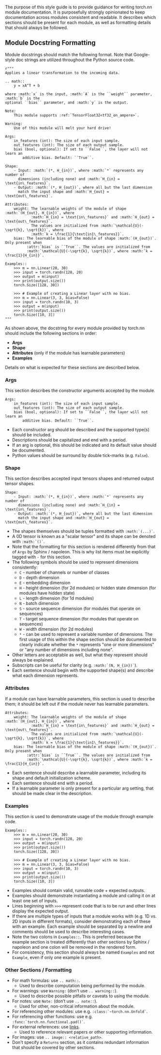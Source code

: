 The purpose of this style guide is to provide guidance for writing torch.nn module documentation. It is purposefully strongly opinionated to keep documentation across modules consistent and readable. It describes which sections should be present for each module, as well as formatting details that should always be followed.

## Module Docstring Formatting
Module docstrings should match the following format. Note that Google-style doc strings are utilized throughout the Python source code.

```
r"""
Applies a linear transformation to the incoming data.

.. math::
    y = xA^T + b

where :math:`x` is the input, :math:`A` is the ``weight`` parameter, :math:`b` is the
optional ``bias`` parameter, and :math:`y` is the output.

Note:
    This module supports :ref:`TensorFloat32<tf32_on_ampere>`.

Warning:
    Use of this module will melt your hard drive!

Args:
    in_features (int): The size of each input sample.
    out_features (int): The size of each output sample.
    bias (bool, optional): If set to ``False``, the layer will not learn an
        additive bias. Default: ``True``.

Shape:
    - Input: :math:`(*, H_{in})`, where :math:`*` represents any number of
      dimensions (including none) and :math:`H_{in} = \text{in\_features}`.
    - Output: :math:`(*, H_{out})`, where all but the last dimension
      match the input shape and :math:`H_{out} = \text{out\_features}`.

Attributes:
    weight: The learnable weights of the module of shape :math:`(H_{out}, H_{in})`, where 
            :math:`H_{in} = \text{in\_features}` and :math:`H_{out} = \text{out\_features}`.
            The values are initialized from :math:`\mathcal{U}(-\sqrt{k}, \sqrt{k})`, where
            :math:`k = \frac{1}{\text{in1\_features}}`.
    bias: The learnable bias of the module of shape :math:`(H_{out})`. Only present when
          :attr:`bias` is ``True``. The values are initialized from
          :math:`\mathcal{U}(-\sqrt{k}, \sqrt{k})`, where :math:`k = \frac{1}{H_{in}}`.

Examples::
    >>> m = nn.Linear(20, 30)
    >>> input = torch.randn(128, 20)
    >>> output = m(input)
    >>> print(output.size())
    torch.Size([128, 30])

    >>> # Example of creating a Linear layer with no bias.
    >>> m = nn.Linear(3, 3, bias=False)
    >>> input = torch.randn(10, 3)
    >>> output = m(input)
    >>> print(output.size())
    torch.Size([10, 3])
"""
```

As shown above, the docstring for every module provided by torch.nn should include the following sections in order:

* **Args**
* **Shape**
* **Attributes** (only if the module has learnable parameters)
* **Examples**

Details on what is expected for these sections are described below.

### Args

This section describes the constructor arguments accepted by the module.

```
Args:
    in_features (int): The size of each input sample.
    out_features (int): The size of each output sample.
    bias (bool, optional): If set to ``False``, the layer will not learn an
        additive bias. Default: ``True``.
```

* Each constructor arg should be described and the supported type(s) should be included. 
* Descriptions should be capitalized and end with a period.
* If an arg is optional, this should be indicated and its default value should be documented.
* Python values should be surround by double tick-marks (e.g. ``False``).

### Shape

This section describes accepted input tensors shapes and returned output tensor shapes.

```
Shape:
    - Input: :math:`(*, H_{in})`, where :math:`*` represents any number of
      dimensions (including none) and :math:`H_{in} = \text{in\_features}`.
    - Output: :math:`(*, H_{out})`, where all but the last dimension
      match the input shape and :math:`H_{out} = \text{out\_features}`.
```

* The shapes themselves should be tuples formatted with ``` :math:`(...)` ```.
* A 0D tensor is known as a "scalar tensor" and its shape can be denoted with ``` :math:`()` ```.
* Note that the formatting for this section is rendered differently from that of `Args` by Sphinx / napoleon. This is why list items must be explicitly tagged with `-` for this section.
* The following symbols should be used to represent dimensions consistently:
    * `C` - number of channels or number of classes
    * `D` - depth dimension
    * `E` - embedding dimension
    * `H` - height dimension (for 2d modules) or hidden state dimension (for modules have hidden state)
    * `L` - length dimension (for 1d modules)
    * `N` - batch dimension
    * `S` - source sequence dimension (for modules that operate on sequences)
    * `T` - target sequence dimension (for modules that operate on sequences)
    * `W` - width dimension (for 2d modules)
    * `*` - can be used to represent a variable number of dimensions. The first usage of this within the shape section should be documented to clearly indicate whether the `*` represents "one or more dimensions" or "any number of dimensions including none".
* Other letters are acceptable as well, but what they represent should always be explained.
* Subscripts can be useful for clarity (e.g. ``` :math:`(N, H_{in})` ```).
* Each sentence should begin with the supported shape(s) and describe what each dimension represents.

### Attributes

If a module can have learnable parameters, this section is used to describe them; it should be left out if the module never has learnable parameters.

```
Attributes:
    weight: The learnable weights of the module of shape :math:`(H_{out}, H_{in})`, where 
            :math:`H_{in} = \text{in\_features}` and :math:`H_{out} = \text{out\_features}`.
            The values are initialized from :math:`\mathcal{U}(-\sqrt{k}, \sqrt{k})`, where
            :math:`k = \frac{1}{\text{in1\_features}}`.
    bias: The learnable bias of the module of shape :math:`(H_{out})`. Only present when
          :attr:`bias` is ``True``. The values are initialized from
          :math:`\mathcal{U}(-\sqrt{k}, \sqrt{k})`, where :math:`k = \frac{1}{H_{in}}`.
```

* Each sentence should describe a learnable parameter, including its shape and default initialization scheme.
* Each sentence should end with a period.
* If a learnable parameter is only present for a particular arg setting, that should be made clear in the description.

### Examples

This section is used to demonstrate usage of the module through example code.

```
Examples::
    >>> m = nn.Linear(20, 30)
    >>> input = torch.randn(128, 20)
    >>> output = m(input)
    >>> print(output.size())
    torch.Size([128, 30])

    >>> # Example of creating a Linear layer with no bias.
    >>> m = nn.Linear(3, 3, bias=False)
    >>> input = torch.randn(10, 3)
    >>> output = m(input)
    >>> print(output.size())
    torch.Size([10, 3])
```

* Examples should contain valid, runnable code + expected outputs.
* Examples should demonstrate instantiating a module and calling it on at least one set of inputs.
* Lines beginning with `>>>` represent code that is to be run and other lines display the expected output.
* If there are multiple types of inputs that a module works with (e.g. 1D vs. 2D inputs in different formats), consider demonstrating each of these with an example. Each example should be separated by a newline and comments should be used to describe interesting cases.
* Note the two colons in `Examples::`. This is preferred because the example section is treated differently than other sections by Sphinx / napoleon and one colon will be removed in the rendered form.
* For consistency, this section should always be named `Examples` and not `Example`, even if only one example is present.

### Other Sections / Formatting
* For math formulas: use `.. math::`.
    * Used to describe computation being performed by the module.
* For warnings: use `Warning:` (don’t use `.. warning::`).
    * Used to describe possible pitfalls or caveats to using the module.
* For notes: use `Note:` (don’t use `.. note::`).
    * Used for other, non-critical information about the module.
* For referencing other modules: use e.g. ``` :class:`~torch.nn.Unfold` ```.
* For referencing other functions: use e.g. ``` :func:`torch.nn.functional.pad()` ```.
* For external references: use [links](https://sublime-and-sphinx-guide.readthedocs.io/en/latest/references.html).
    * Used to reference relevant papers or other supporting information.
* For images: use `.. image:: <relative_path>`.
* Don't specify a `Returns` section, as it contains redundant information that should be covered by other sections.